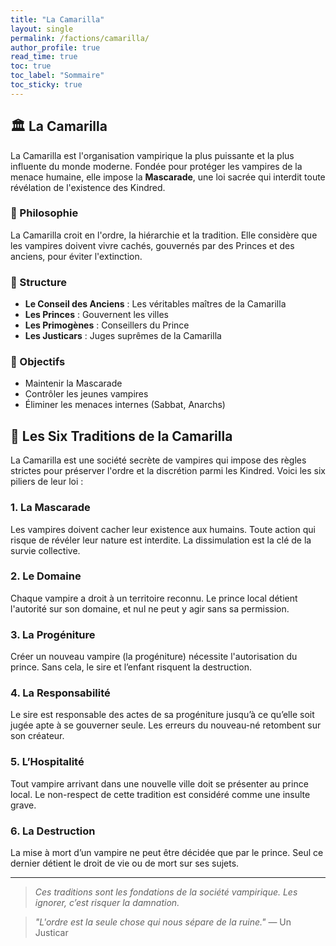 ```yaml
---
title: "La Camarilla"
layout: single
permalink: /factions/camarilla/
author_profile: true
read_time: true
toc: true
toc_label: "Sommaire"
toc_sticky: true
---
```


## 🏛️ La Camarilla

La Camarilla est l'organisation vampirique la plus puissante et la plus influente du monde moderne. Fondée pour protéger les vampires de la menace humaine, elle impose la **Mascarade**, une loi sacrée qui interdit toute révélation de l'existence des Kindred.

### 🎩 Philosophie
La Camarilla croit en l'ordre, la hiérarchie et la tradition. Elle considère que les vampires doivent vivre cachés, gouvernés par des Princes et des anciens, pour éviter l'extinction.

### 🧬 Structure
- **Le Conseil des Anciens** : Les véritables maîtres de la Camarilla
- **Les Princes** : Gouvernent les villes
- **Les Primogènes** : Conseillers du Prince
- **Les Justicars** : Juges suprêmes de la Camarilla

### 📜 Objectifs
- Maintenir la Mascarade
- Contrôler les jeunes vampires
- Éliminer les menaces internes (Sabbat, Anarchs)


## 📜 Les Six Traditions de la Camarilla

La Camarilla est une société secrète de vampires qui impose des règles strictes pour préserver l'ordre et la discrétion parmi les Kindred. Voici les six piliers de leur loi :

### 1. La Mascarade
Les vampires doivent cacher leur existence aux humains. Toute action qui risque de révéler leur nature est interdite. La dissimulation est la clé de la survie collective.

### 2. Le Domaine
Chaque vampire a droit à un territoire reconnu. Le prince local détient l'autorité sur son domaine, et nul ne peut y agir sans sa permission.

### 3. La Progéniture
Créer un nouveau vampire (la progéniture) nécessite l'autorisation du prince. Sans cela, le sire et l’enfant risquent la destruction.

### 4. La Responsabilité
Le sire est responsable des actes de sa progéniture jusqu’à ce qu’elle soit jugée apte à se gouverner seule. Les erreurs du nouveau-né retombent sur son créateur.

### 5. L’Hospitalité
Tout vampire arrivant dans une nouvelle ville doit se présenter au prince local. Le non-respect de cette tradition est considéré comme une insulte grave.

### 6. La Destruction
La mise à mort d’un vampire ne peut être décidée que par le prince. Seul ce dernier détient le droit de vie ou de mort sur ses sujets.

---

> _Ces traditions sont les fondations de la société vampirique. Les ignorer, c’est risquer la damnation._


> _"L'ordre est la seule chose qui nous sépare de la ruine."_ — Un Justicar

